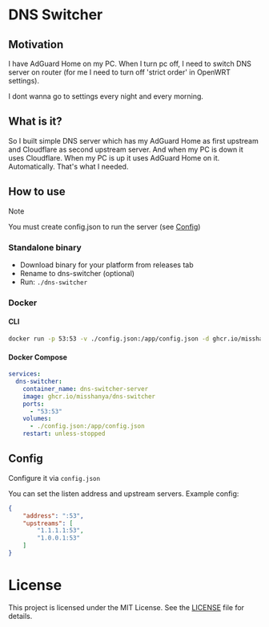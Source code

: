 # DNS Switcher

## Motivation
I have AdGuard Home on my PC. When I turn pc off, I need to switch DNS server on router (for me I need to turn off 'strict order' in OpenWRT settings).

I dont wanna go to settings every night and every morning.

## What is it?
So I built simple DNS server which has my AdGuard Home as first upstream and Cloudflare as second upstream server. And when my PC is down it uses Cloudflare. When my PC is up it uses AdGuard Home on it. Automatically. That's what I needed.

## How to use

> [!NOTE]
> You must create config.json to run the server (see [Config](#config))

### Standalone binary
- Download binary for your platform from releases tab
- Rename to dns-switcher (optional)
- Run: `./dns-switcher`

### Docker

#### CLI
```bash
docker run -p 53:53 -v ./config.json:/app/config.json -d ghcr.io/misshanya/dns-switcher`
```

#### Docker Compose
```yaml
services:
  dns-switcher:
    container_name: dns-switcher-server
    image: ghcr.io/misshanya/dns-switcher
    ports:
      - "53:53"
    volumes:
      - ./config.json:/app/config.json
    restart: unless-stopped
```

## Config
Configure it via `config.json`

You can set the listen address and upstream servers. Example config:
```json
{
    "address": ":53",
    "upstreams": [
        "1.1.1.1:53",
        "1.0.0.1:53"
    ]
}
```

# License
This project is licensed under the MIT License. See the [LICENSE](./LICENSE) file for details.
